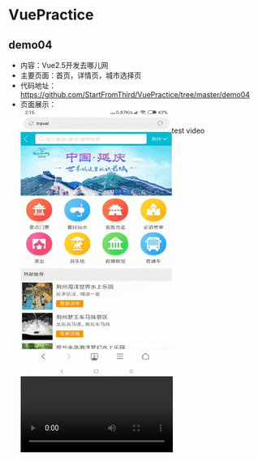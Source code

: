 # VuePractice  
## demo04  
* 内容：Vue2.5开发去哪儿网  
* 主要页面：首页，详情页，城市选择页  
* 代码地址：https://github.com/StartFromThird/VuePractice/tree/master/demo04  
* 页面展示：  
  <img align="left" src="https://raw.githubusercontent.com/StartFromThird/VuePractice/master/show/travel.gif"/>
  <br />  
  test video
  <video controls="" autoplay="" name="media"><source src="https://raw.githubusercontent.com/StartFromThird/VuePractice/master/show/min.mp4" type="video/mp4"></video>


